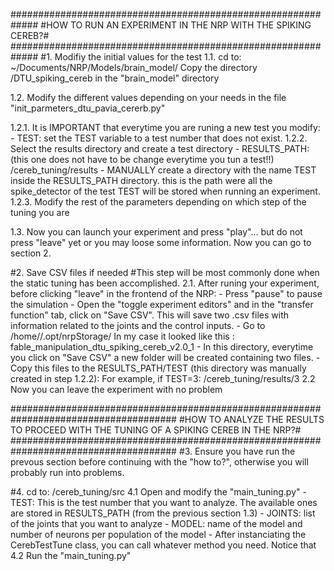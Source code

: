 
#############################################################
#HOW TO RUN AN EXPERIMENT IN THE NRP WITH THE SPIKING CEREB?#
#############################################################
#1. Modifiy the initial values for the test 
1.1. cd to: ~/Documents/NRP/Models/brain_model/
     Copy the directory /DTU_spiking_cereb in the "brain_model" directory

1.2. Modify the different values depending on your needs in the file "init_parmeters_dtu_pavia_cererb.py"

1.2.1. It is IMPORTANT that everytime you are runing a new test you modify:
	- TEST: 
	set the TEST variable to a test number that does not exist.
1.2.2. Select the results directory and create a test directory
	- RESULTS_PATH: (this one does not have to be change everytime you tun a test!!) 
	<your-desired-location>/cereb_tuning/results
	- MANUALLY create a directory with the name TEST inside the RESULTS_PATH directory.
	this is the path were all the spike_detector of the test TEST will be stored when running an 		experiment.
1.2.3. Modify the rest of the parameters depending on which step of the tuning you are

1.3. Now you can launch your experiment and press "play"... but do not press "leave" yet or you may loose some information. Now you can go to section 2.
 
#2. Save CSV files if needed
#This step will be most commonly done when the static tuning has been accomplished.
2.1. After runing your experiment, before clicking "leave" in the frontend of the NRP:
	- Press "pause" to pause the simulation
	- Open the "toggle experiment editors" and in the "transfer function" tab, click on "Save CSV". 	This will save two .csv files with information related to the joints and the control inputs.
	- Go to /home/<your-username>/.opt/nrpStorage/<name-of-the-current-experiment>
	In my case it looked like this <name-of-the-current-experiment>: 				fable_manipulation_dtu_spiking_cereb_v2.0_1
	- In this directory, everytime you click on "Save CSV" a new folder will be created containing two files.
	- Copy this files to the RESULTS_PATH/TEST (this directory was manually created in step 1.2.2):
	For example, if TEST=3:
	<your-desired-location>/cereb_tuning/results/3
2.2 Now you can leave the experiment with no problem

######################################################################################
#HOW TO ANALYZE THE RESULTS TO PROCEED WITH THE TUNING OF A SPIKING CEREB IN THE NRP?#
######################################################################################
#3. Ensure you have run the prevous section before continuing with the "how to?", otherwise you will probably run into problems.

#4. cd to: <your-desired-location>/cereb_tuning/src
4.1 Open and modify the "main_tuning.py"
	- TEST: This is the test number that you want to analyze. The available ones are stored in 		RESULTS_PATH (from the previous section 1.3)
	- JOINTS: list of the joints that you want to analyze
	- MODEL: name of the model and number of neurons per population of the model
	- After instanciating the CerebTestTune class, you can call whatever method you need. Notice that 
4.2 Run the "main_tuning.py"
